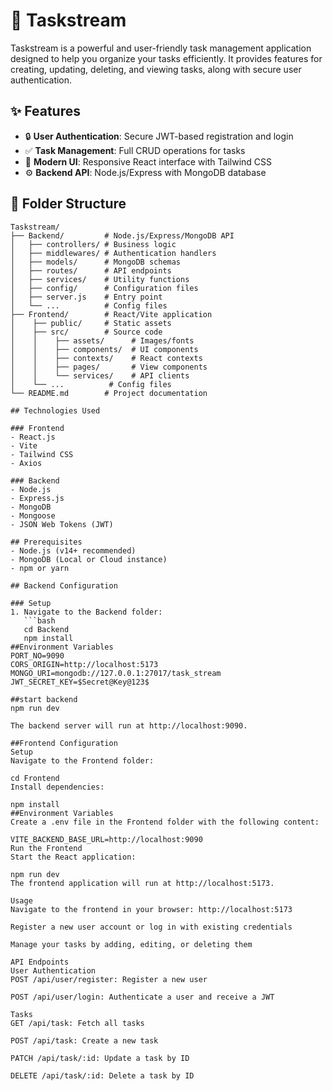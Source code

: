 # 📝 Taskstream

Taskstream is a powerful and user-friendly task management application designed to help you organize your tasks efficiently. It provides features for creating, updating, deleting, and viewing tasks, along with secure user authentication.

## ✨ Features

- 🔒 **User Authentication**: Secure JWT-based registration and login
- ✅ **Task Management**: Full CRUD operations for tasks
- 🎨 **Modern UI**: Responsive React interface with Tailwind CSS
- ⚙️ **Backend API**: Node.js/Express with MongoDB database

## 📂 Folder Structure

```text
Taskstream/
├── Backend/         # Node.js/Express/MongoDB API
│   ├── controllers/ # Business logic
│   ├── middlewares/ # Authentication handlers
│   ├── models/      # MongoDB schemas
│   ├── routes/      # API endpoints
│   ├── services/    # Utility functions
│   ├── config/      # Configuration files
│   ├── server.js    # Entry point
│   └── ...          # Config files
├── Frontend/        # React/Vite application
│    ├── public/     # Static assets
│    ├── src/        # Source code
│    │    ├── assets/      # Images/fonts
│    │    ├── components/  # UI components
│    │    ├── contexts/    # React contexts
│    │    ├── pages/       # View components
│    │    └── services/    # API clients
│    └── ...          # Config files
└── README.md        # Project documentation

## Technologies Used

### Frontend
- React.js
- Vite
- Tailwind CSS
- Axios

### Backend
- Node.js
- Express.js
- MongoDB
- Mongoose
- JSON Web Tokens (JWT)

## Prerequisites
- Node.js (v14+ recommended)
- MongoDB (Local or Cloud instance)
- npm or yarn

## Backend Configuration

### Setup
1. Navigate to the Backend folder:
   ```bash
   cd Backend
   npm install
##Environment Variables
PORT_NO=9090
CORS_ORIGIN=http://localhost:5173
MONGO_URI=mongodb://127.0.0.1:27017/task_stream
JWT_SECRET_KEY=$Secret@Key@123$

##start backend 
npm run dev

The backend server will run at http://localhost:9090.

##Frontend Configuration
Setup
Navigate to the Frontend folder:

cd Frontend
Install dependencies:

npm install
##Environment Variables
Create a .env file in the Frontend folder with the following content:

VITE_BACKEND_BASE_URL=http://localhost:9090
Run the Frontend
Start the React application:

npm run dev
The frontend application will run at http://localhost:5173.

Usage
Navigate to the frontend in your browser: http://localhost:5173

Register a new user account or log in with existing credentials

Manage your tasks by adding, editing, or deleting them

API Endpoints
User Authentication
POST /api/user/register: Register a new user

POST /api/user/login: Authenticate a user and receive a JWT

Tasks
GET /api/task: Fetch all tasks

POST /api/task: Create a new task

PATCH /api/task/:id: Update a task by ID

DELETE /api/task/:id: Delete a task by ID



   
